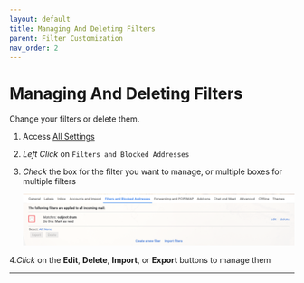 ```yaml
---
layout: default
title: Managing And Deleting Filters
parent: Filter Customization
nav_order: 2
---
```


# Managing And Deleting Filters

Change your filters or delete them.

1. Access <a href="https://joonior-programmer.github.io/Gmail_Docs/docs/basics#accessing-all-settings" target="_blank">All Settings</a>

2. *Left Click* on ```Filters and Blocked Addresses```

3. *Check* the box for the filter you want to manage, or multiple boxes for multiple filters

    <img src = "https://github.com/Joonior-Programmer/Gmail_Docs/blob/master/assets/images/filterImg/filterManagement.png?raw=true">

4.*Click* on the **Edit**, **Delete**, **Import**, or **Export** buttons to manage them

---